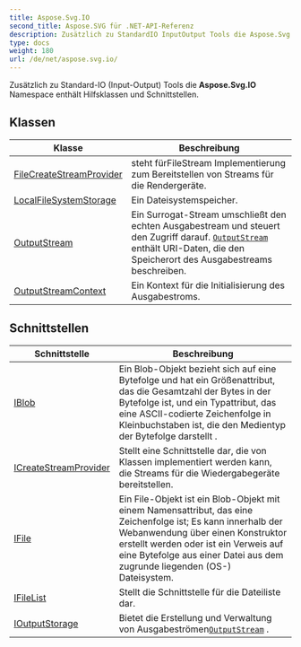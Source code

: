 ```yaml
---
title: Aspose.Svg.IO
second_title: Aspose.SVG für .NET-API-Referenz
description: Zusätzlich zu StandardIO InputOutput Tools die Aspose.Svg.IO Namespace enthält Hilfsklassen und Schnittstellen.
type: docs
weight: 180
url: /de/net/aspose.svg.io/
---
```

Zusätzlich zu Standard-IO (Input-Output) Tools die **Aspose.Svg.IO** Namespace enthält Hilfsklassen und Schnittstellen.

## Klassen

| Klasse | Beschreibung |
| --- | --- |
| [FileCreateStreamProvider](./filecreatestreamprovider/) | steht fürFileStream Implementierung zum Bereitstellen von Streams für die Rendergeräte. |
| [LocalFileSystemStorage](./localfilesystemstorage/) | Ein Dateisystemspeicher. |
| [OutputStream](./outputstream/) | Ein Surrogat-Stream umschließt den echten Ausgabestream und steuert den Zugriff darauf. [`OutputStream`](../aspose.svg.io/outputstream/) enthält URI-Daten, die den Speicherort des Ausgabestreams beschreiben. |
| [OutputStreamContext](./outputstreamcontext/) | Ein Kontext für die Initialisierung des Ausgabestroms. |
## Schnittstellen

| Schnittstelle | Beschreibung |
| --- | --- |
| [IBlob](./iblob/) | Ein Blob-Objekt bezieht sich auf eine Bytefolge und hat ein Größenattribut, das die Gesamtzahl der Bytes in der Bytefolge ist, und ein Typattribut, das eine ASCII-codierte Zeichenfolge in Kleinbuchstaben ist, die den Medientyp der Bytefolge darstellt . |
| [ICreateStreamProvider](./icreatestreamprovider/) | Stellt eine Schnittstelle dar, die von Klassen implementiert werden kann, die Streams für die Wiedergabegeräte bereitstellen. |
| [IFile](./ifile/) | Ein File-Objekt ist ein Blob-Objekt mit einem Namensattribut, das eine Zeichenfolge ist; Es kann innerhalb der Webanwendung über einen Konstruktor erstellt werden oder ist ein Verweis auf eine Bytefolge aus einer Datei aus dem zugrunde liegenden (OS-) Dateisystem. |
| [IFileList](./ifilelist/) | Stellt die Schnittstelle für die Dateiliste dar. |
| [IOutputStorage](./ioutputstorage/) | Bietet die Erstellung und Verwaltung von Ausgabeströmen[`OutputStream`](../aspose.svg.io/outputstream/) . |


